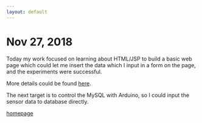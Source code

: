```yaml
---
layout: default
---
```


# Nov 27, 2018

Today my work focused on learning about HTML/JSP to build a basic web page which could let me insert the data which I input in a form on the page, and the experiments were successful.  

More details could be found [here](/notes/browser_get_and_post).  

The next target is to control the MySQL with Arduino, so I could input the sensor data to database directly.

[homepage](/)
